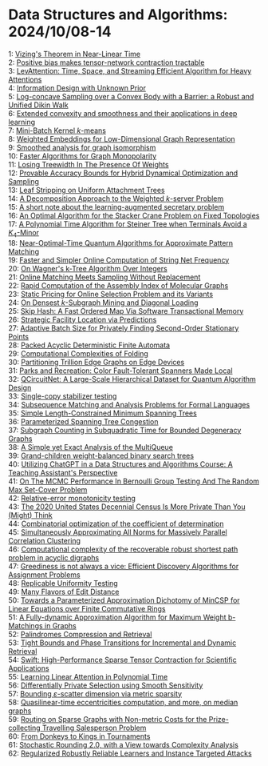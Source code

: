 # Data Structures and Algorithms: 2024/10/08-14  
1: [Vizing's Theorem in Near-Linear Time](https://doi.org/10.48550/arXiv.2410.05240)  
2: [Positive bias makes tensor-network contraction tractable](https://doi.org/10.48550/arXiv.2410.05414)  
3: [LevAttention: Time, Space, and Streaming Efficient Algorithm for Heavy  Attentions](https://doi.org/10.48550/arXiv.2410.05462)  
4: [Information Design with Unknown Prior](https://doi.org/10.48550/arXiv.2410.05533)  
5: [Log-concave Sampling over a Convex Body with a Barrier: a Robust and  Unified Dikin Walk](https://doi.org/10.48550/arXiv.2410.05700)  
6: [Extended convexity and smoothness and their applications in deep  learning](https://doi.org/10.48550/arXiv.2410.05807)  
7: [Mini-Batch Kernel $k$-means](https://doi.org/10.48550/arXiv.2410.05902)  
8: [Weighted Embeddings for Low-Dimensional Graph Representation](https://doi.org/10.48550/arXiv.2410.06042)  
9: [Smoothed analysis for graph isomorphism](https://doi.org/10.48550/arXiv.2410.06095)  
10: [Faster Algorithms for Graph Monopolarity](https://doi.org/10.48550/arXiv.2410.06337)  
11: [Losing Treewidth In The Presence Of Weights](https://doi.org/10.48550/arXiv.2410.06343)  
12: [Provable Accuracy Bounds for Hybrid Dynamical Optimization and Sampling](https://doi.org/10.48550/arXiv.2410.06397)  
13: [Leaf Stripping on Uniform Attachment Trees](https://doi.org/10.48550/arXiv.2410.06481)  
14: [A Decomposition Approach to the Weighted $k$-server Problem](https://doi.org/10.48550/arXiv.2410.06485)  
15: [A short note about the learning-augmented secretary problem](https://doi.org/10.48550/arXiv.2410.06583)  
16: [An Optimal Algorithm for the Stacker Crane Problem on Fixed Topologies](https://doi.org/10.48550/arXiv.2410.06764)  
17: [A Polynomial Time Algorithm for Steiner Tree when Terminals Avoid a  $K_4$-Minor](https://doi.org/10.48550/arXiv.2410.06793)  
18: [Near-Optimal-Time Quantum Algorithms for Approximate Pattern Matching](https://doi.org/10.48550/arXiv.2410.06808)  
19: [Faster and Simpler Online Computation of String Net Frequency](https://doi.org/10.48550/arXiv.2410.06837)  
20: [On Wagner's k-Tree Algorithm Over Integers](https://doi.org/10.48550/arXiv.2410.06856)  
21: [Online Matching Meets Sampling Without Replacement](https://doi.org/10.48550/arXiv.2410.06868)  
22: [Rapid Computation of the Assembly Index of Molecular Graphs](https://doi.org/10.48550/arXiv.2410.09100)  
23: [Static Pricing for Online Selection Problem and its Variants](https://doi.org/10.48550/arXiv.2410.07378)  
24: [On Densest $k$-Subgraph Mining and Diagonal Loading](https://doi.org/10.48550/arXiv.2410.07388)  
25: [Skip Hash: A Fast Ordered Map Via Software Transactional Memory](https://doi.org/10.48550/arXiv.2410.07466)  
26: [Strategic Facility Location via Predictions](https://doi.org/10.48550/arXiv.2410.07497)  
27: [Adaptive Batch Size for Privately Finding Second-Order Stationary Points](https://doi.org/10.48550/arXiv.2410.07502)  
28: [Packed Acyclic Deterministic Finite Automata](https://doi.org/10.48550/arXiv.2410.07602)  
29: [Computational Complexities of Folding](https://doi.org/10.48550/arXiv.2410.07666)  
30: [Partitioning Trillion Edge Graphs on Edge Devices](https://doi.org/10.48550/arXiv.2410.07732)  
31: [Parks and Recreation: Color Fault-Tolerant Spanners Made Local](https://doi.org/10.48550/arXiv.2410.07844)  
32: [QCircuitNet: A Large-Scale Hierarchical Dataset for Quantum Algorithm  Design](https://doi.org/10.48550/arXiv.2410.07961)  
33: [Single-copy stabilizer testing](https://doi.org/10.48550/arXiv.2410.07986)  
34: [Subsequence Matching and Analysis Problems for Formal Languages](https://doi.org/10.48550/arXiv.2410.07992)  
35: [Simple Length-Constrained Minimum Spanning Trees](https://doi.org/10.48550/arXiv.2410.08170)  
36: [Parameterized Spanning Tree Congestion](https://doi.org/10.48550/arXiv.2410.08314)  
37: [Subgraph Counting in Subquadratic Time for Bounded Degeneracy Graphs](https://doi.org/10.48550/arXiv.2410.08376)  
38: [A Simple yet Exact Analysis of the MultiQueue](https://doi.org/10.48550/arXiv.2410.08714)  
39: [Grand-children weight-balanced binary search trees](https://doi.org/10.48550/arXiv.2410.08825)  
40: [Utilizing ChatGPT in a Data Structures and Algorithms Course: A Teaching  Assistant's Perspective](https://doi.org/10.48550/arXiv.2410.08899)  
41: [On The MCMC Performance In Bernoulli Group Testing And The Random Max  Set-Cover Problem](https://doi.org/10.48550/arXiv.2410.09231)  
42: [Relative-error monotonicity testing](https://doi.org/10.48550/arXiv.2410.09235)  
43: [The 2020 United States Decennial Census Is More Private Than You (Might)  Think](https://doi.org/10.48550/arXiv.2410.09296)  
44: [Combinatorial optimization of the coefficient of determination](https://doi.org/10.48550/arXiv.2410.09316)  
45: [Simultaneously Approximating All Norms for Massively Parallel  Correlation Clustering](https://doi.org/10.48550/arXiv.2410.09321)  
46: [Computational complexity of the recoverable robust shortest path problem  in acyclic digraphs](https://doi.org/10.48550/arXiv.2410.09425)  
47: [Greediness is not always a vice: Efficient Discovery Algorithms for  Assignment Problems](https://doi.org/10.48550/arXiv.2410.09434)  
48: [Replicable Uniformity Testing](https://doi.org/10.48550/arXiv.2410.10892)  
49: [Many Flavors of Edit Distance](https://doi.org/10.48550/arXiv.2410.09877)  
50: [Towards a Parameterized Approximation Dichotomy of MinCSP for Linear  Equations over Finite Commutative Rings](https://doi.org/10.48550/arXiv.2410.09932)  
51: [A Fully-dynamic Approximation Algorithm for Maximum Weight b-Matchings  in Graphs](https://doi.org/10.48550/arXiv.2410.09965)  
52: [Palindromes Compression and Retrieval](https://doi.org/10.48550/arXiv.2410.09984)  
53: [Tight Bounds and Phase Transitions for Incremental and Dynamic Retrieval](https://doi.org/10.48550/arXiv.2410.10002)  
54: [Swift: High-Performance Sparse Tensor Contraction for Scientific  Applications](https://doi.org/10.48550/arXiv.2410.10094)  
55: [Learning Linear Attention in Polynomial Time](https://doi.org/10.48550/arXiv.2410.10101)  
56: [Differentially Private Selection using Smooth Sensitivity](https://doi.org/10.48550/arXiv.2410.10187)  
57: [Bounding $\varepsilon$-scatter dimension via metric sparsity](https://doi.org/10.48550/arXiv.2410.10191)  
58: [Quasilinear-time eccentricities computation, and more, on median graphs](https://doi.org/10.48550/arXiv.2410.10235)  
59: [Routing on Sparse Graphs with Non-metric Costs for the Prize-collecting  Travelling Salesperson Problem](https://doi.org/10.48550/arXiv.2410.10440)  
60: [From Donkeys to Kings in Tournaments](https://doi.org/10.48550/arXiv.2410.10475)  
61: [Stochastic Rounding 2.0, with a View towards Complexity Analysis](https://doi.org/10.48550/arXiv.2410.10517)  
62: [Regularized Robustly Reliable Learners and Instance Targeted Attacks](https://doi.org/10.48550/arXiv.2410.10572)  